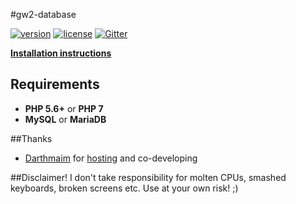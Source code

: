 #gw2-database

[![version][packagist-badge]][packagist]
[![license][license-badge]][license]
[![Gitter][gitter-badge]][gitter]

[packagist-badge]: https://img.shields.io/packagist/v/chillerlan/gw2-database.svg
[packagist]: https://packagist.org/packages/chillerlan/gw2-database
[license-badge]: https://img.shields.io/packagist/l/codemasher/gw2-database.svg
[license]: https://github.com/codemasher/gw2-database/blob/master/LICENSE
[gitter-badge]: https://img.shields.io/gitter/room/nwjs/nw.js.svg
[gitter]: https://gitter.im/chillerlan/gw2hero.es

**[Installation instructions](https://github.com/codemasher/gw2-database/issues/5#issuecomment-203640540)**

## Requirements
- **PHP 5.6+** or **PHP 7**
- **MySQL** or **MariaDB**

##Thanks
- [Darthmaim](https://github.com/darthmaim) for [hosting](http://gw2wbot.darthmaim.de/smiley/) and co-developing

##Disclaimer!
I don't take responsibility for molten CPUs, smashed keyboards, broken screens etc. Use at your own risk! ;)
